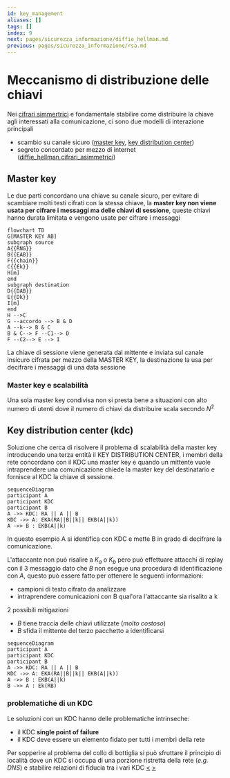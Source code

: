 ```yaml
---
id: key_management
aliases: []
tags: []
index: 9
next: pages/sicurezza_informazione/diffie_hellman.md
previous: pages/sicurezza_informazione/rsa.md
---
```


# Meccanismo di distribuzione delle chiavi

Nei [cifrari simmertrici](pages/sicurezza_informazione/cifrari_simmetrici.md#cifrari%20simmetrici) e fondamentale stabilire come distribuire la chiave agli interessati alla comunicazione, ci sono due modelli di interazione principali

- scambio su canale sicuro ([master key](#MASTER%20KEY), [key distribution center](#KEY%20DISTRIBUTION%20CENTER%20(KDC)))
- segreto concordato per mezzo di internet ([diffie_hellman](pages/sicurezza_informazione/diffie_hellman.md),[cifrari_asimmetrici](pages/sicurezza_informazione/cifrari_asimmetrici.md))

## Master key

Le due parti concordano una chiave su canale sicuro, per evitare di scambiare molti testi cifrati con la stessa chiave, la **master key non viene usata per cifrare i messaggi ma delle chiavi di sessione**, queste chiavi hanno durata limitata e vengono usate per cifrare i messaggi

```mermaid
flowchart TD
G[MASTER KEY AB]
subgraph source
A{{RNG}}
B{{EAB}}
F{{chain}}
C{{Ek}}
H[m]
end
subgraph destination
D{{DAB}}
E{{Dk}}
I[m]
end
H -->C
G --accordo --> B & D
A --k--> B & C
B & C--> F --C1--> D
F --C2--> E --> I
```

La chiave di sessione viene generata dal mittente e inviata sul canale insicuro cifrata per mezzo della MASTER KEY, la destinazione la usa per decifrare i messaggi di una data sessione

### Master key e  scalabilità

Una sola master key condivisa non si presta bene a situazioni con alto numero di utenti dove il numero di chiavi da distribuire scala secondo $N^2$

## Key distribution center (kdc)

Soluzione che cerca di risolvere il problema di scalabilità della master key introducendo una terza entità il KEY DISTRIBUTION CENTER, i membri della rete concordano con il KDC una master key e quando un mittente vuole intraprendere una comunicazione chiede la master key del destinatario e fornisce al KDC la chiave di sessione.


```mermaid
sequenceDiagram
participant A
participant KDC
participant B
A ->> KDC: RA || A || B
KDC ->> A: EKA(RA||B||k|| EKB(A||k))
A ->> B : EKB(A||k)
```

In questo esempio A si identifica con KDC e mette B in grado di decifrare la comunicazione.

L'attaccante non può risalire a $K_a$ o $K_b$ pero può effettuare attacchi di replay con il 3 messaggio dato che $B$ non esegue una procedura di identificazione con $A$, questo può essere fatto per ottenere le seguenti informazioni:

- campioni di testo cifrato da analizzare
- intraprendere comunicazioni con B qual'ora l'attaccante sia risalito a k

2 possibili mitigazioni

- $B$ tiene traccia delle chiavi utilizzate (*molto costoso*)
- $B$ sfida il mittente del terzo pacchetto a identificarsi

```mermaid
sequenceDiagram
participant A
participant KDC
participant B
A ->> KDC: RA || A || B
KDC ->> A: EKA(RA||B||k|| EKB(A||k))
A ->> B : EKB(A||k)
B ->> A : Ek(RB)
```

### problematiche di un KDC

Le soluzioni con un KDC hanno delle problematiche intrinseche:

- il KDC **single point of failure**
- il KDC deve essere un elemento fidato per tutti i membri della rete

Per sopperire al problema del collo di bottiglia si può sfruttare il principio di località dove un KDC si occupa di una porzione ristretta della rete (*e.g. DNS*) e stabilire relazioni di fiducia tra i vari KDC
[<](pages/sicurezza_informazione/rsa.md) [>](pages/sicurezza_informazione/diffie_hellman.md)
